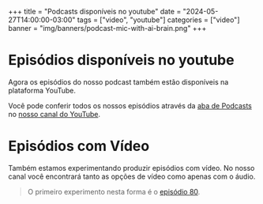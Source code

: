 +++
title = "Podcasts disponíveis no youtube"
date = "2024-05-27T14:00:00-03:00"
tags = ["video", "youtube"]
categories = ["video"]
banner = "img/banners/podcast-mic-with-ai-brain.png"
+++

# Episódios disponíveis no youtube 

Agora os episódios do nosso podcast também estão disponíveis na plataforma YouTube.

Você pode conferir todos os nossos episódios através da [aba de Podcasts](https://www.youtube.com/@OsProgramadores/podcasts) no [nosso canal do YouTube](https://www.youtube.com/@OsProgramadores?sub_confirmation=1).

# Episódios com Vídeo

Também estamos experimentando produzir episódios com vídeo. 
No nosso canal você encontrará tanto as opções de vídeo como apenas com o áudio.

> O primeiro experimento nesta forma é o [episódio 80](https://osprogramadores.com/podcast/podcast-80/).
